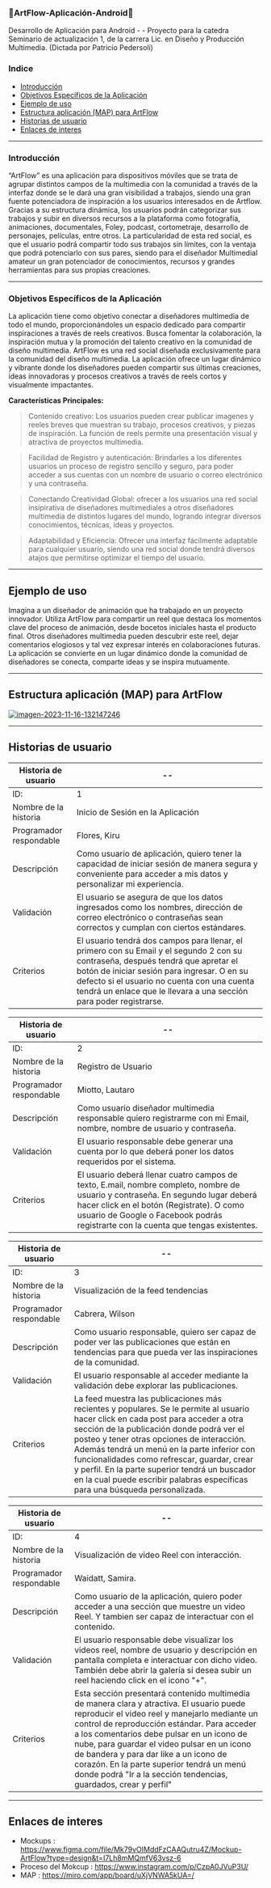 ### :rocket:ArtFlow-Aplicación-Android:rocket:
Desarrollo de Aplicación para Android -  - Proyecto para la catedra Seminario de actualización 1, de la carrera Lic. en Diseño y Producción Multimedia. (Dictada por Patricio Pedersoli)


### Indice

- [Introducción](#Introducción)
- [Objetivos Específicos de la Aplicación](#Objetivos-Específicos-de-la-Aplicación)
- [Ejemplo de uso](#Ejemplo-de-uso)
- [Estructura aplicación (MAP) para ArtFlow](#Estructura-aplicación-(MAP)-para-ArtFlow)
- [Historias de usuario](#Historias-de-usuario)
- [Enlaces de interes](#Enlaces-de-interes)
  


------------
### Introducción
“ArtFlow” es una aplicación para dispositivos móviles que se trata de agrupar distintos campos de la multimedia con la comunidad a través de la interfaz donde se le dará una gran visibilidad a trabajos, siendo una gran fuente potenciadora de inspiración a los usuarios interesados en de Artflow. Gracias a su estructura dinámica, los usuarios podrán categorizar sus trabajos y subir en diversos recursos a la plataforma como fotografía, animaciones, documentales, Foley, podcast, cortometraje, desarrollo de personajes, películas, entre otros. La particularidad de esta red social, es que el usuario podrá compartir todo sus trabajos sin límites, con la ventaja que podrá potenciarlo con sus pares, siendo para el diseñador Multimedial amateur un gran potenciador de conocimientos, recursos y grandes herramientas para sus propias creaciones.

------------
### Objetivos Específicos de la Aplicación

La aplicación tiene como objetivo conectar a diseñadores multimedia de todo el mundo, proporcionándoles un espacio dedicado para compartir inspiraciones a través de reels creativos. Busca fomentar la colaboración, la inspiración mutua y la promoción del talento creativo en la comunidad de diseño multimedia.
ArtFlow es una red social diseñada exclusivamente para la comunidad del diseño multimedia. La aplicación ofrece un lugar dinámico y vibrante donde los diseñadores pueden compartir sus últimas creaciones, ideas innovadoras y procesos creativos a través de reels cortos y visualmente impactantes.

**Características Principales:**
> Contenido creativo: Los usuarios pueden crear publicar imagenes y reeles breves que muestran su trabajo, procesos creativos, y piezas de inspiración. La función de reels permite una presentación visual y atractiva de proyectos multimedia.

> Facilidad de Registro y autenticación: Brindarles a los diferentes usuarios un proceso de registro sencillo y seguro, para poder acceder a sus cuentas con un nombre de usuario o correo electrónico y una contraseña.

> Conectando Creatividad Global: ofrecer a los usuarios una red social insipirativa de diseñadores multimediales a otros diseñadores multimedia de distintos lugares del mundo, logrando integrar diversos conocimientos, técnicas, ideas y proyectos.

> Adaptabilidad y Eficiencia: Ofrecer una interfaz fácilmente adaptable para cualquier usuario, siendo una red social donde tendrá diversos atajos que permitirse optimizar el tiempo del
usuario.

------------

## Ejemplo de uso
Imagina a un diseñador de animación que ha trabajado en un proyecto innovador. Utiliza ArtFlow para compartir un reel que destaca los momentos clave del proceso de animación, desde bocetos iniciales hasta el producto final. Otros diseñadores multimedia pueden descubrir este reel, dejar comentarios elogiosos y tal vez expresar interés en colaboraciones futuras. La aplicación se convierte en un lugar dinámico donde la comunidad de diseñadores se conecta, comparte ideas y se inspira mutuamente.

------------
## Estructura aplicación (MAP) para ArtFlow

<a href='https://postimg.cc/m1FNTnd4' target='_blank'><img src='https://i.postimg.cc/brm69ckZ/imagen-2023-11-16-132147246.png' border='0' alt='imagen-2023-11-16-132147246'/></a>

-----------

## Historias de usuario
Historia de usuario  | --
------------- | -------------
ID:  | 1
Nombre de la historia  |  Inicio de Sesión en la Aplicación
Programador respondable | Flores, Kiru
Descripción | Como usuario de aplicación, quiero tener la capacidad de iniciar sesión de manera segura y conveniente para acceder a mis datos y personalizar mi experiencia.
Validación | El usuario se asegura de que los datos ingresados como los nombres, dirección de correo electrónico o contraseñas sean correctos y cumplan con ciertos estándares.
Criterios | El usuario tendrá dos campos para llenar, el primero con su Email y el segundo 2 con su contraseña, después tendrá que apretar el botón de iniciar sesión para ingresar. O en su defecto si el usuario no cuenta con una cuenta tendrá un enlace que le llevara a una sección para poder registrarse.


Historia de usuario  | --
------------- | -------------
ID:  | 2
Nombre de la historia  |  Registro de Usuario
Programador respondable | Miotto, Lautaro
Descripción | Como usuario diseñador multimedia responsable quiero registrarme con mi Email, nombre, nombre de usuario y contraseña.
Validación | El usuario responsable debe generar una cuenta por lo que deberá poner los datos requeridos por el sistema.
Criterios | El usuario deberá llenar cuatro campos de texto, E.mail, nombre completo, nombre de usuario y contraseña. En segundo lugar deberá hacer click en el botón (Registrate). O como usuario de Google o Facebook podrás registrarte con la cuenta que tengas existentes.


Historia de usuario  | --
------------- | -------------
ID:  | 3
Nombre de la historia  |  Visualización de la feed tendencias
Programador respondable | Cabrera, Wilson
Descripción | Como usuario responsable, quiero ser capaz de poder ver las publicaciones que están en tendencias para que pueda ver las inspiraciones de la comunidad.
Validación | El usuario responsable al acceder mediante la validación debe explorar las publicaciones.
Criterios | La feed muestra las publicaciones más recientes y populares. Se le permite al usuario hacer click en cada post para acceder a otra sección de la publicación donde podrá ver el posteo y tener otras opciones de interacción. Además tendrá un menú en la parte inferior con funcionalidades como refrescar, guardar, crear y perfil. En la parte superior tendrá un buscador en la cual puede escribir palabras específicas para una búsqueda personalizada.



Historia de usuario  | --
------------- | -------------
ID:  | 4
Nombre de la historia  |  Visualización de video  Reel con interacción.
Programador respondable | Waidatt, Samira.
Descripción | Como usuario de la aplicación, quiero poder acceder a una sección que muestre un video Reel. Y tambien ser capaz de interactuar con el contenido.
Validación | El usuario responsable debe visualizar los videos reel, nombre de usuario y descripción en pantalla completa e interactuar con dicho video. También debe abrir la galería si desea subir un reel haciendo click en el icono "+".
Criterios |Esta sección presentará contenido multimedia de manera clara y atractiva. El usuario puede reproducir el video reel y manejarlo mediante un control de reproducción estándar. Para acceder a los comentarios debe pulsar en un icono de nube, para guardar el video pulsar en un icono de bandera y para dar like a un icono de corazón. En la parte superior tendrá un menú donde podrá "Ir a la sección tendencias, guardados, crear y perfil"

------------

## Enlaces de interes

- Mockups : https://www.figma.com/file/Mk79vOIMddFzCAAQutru4Z/Mockup-ArtFlow?type=design&t=I7Lh8mMQmfV63vsz-6
- Proceso del Mokcup : https://www.instagram.com/p/CzpA0JVuP3U/
- MAP : https://miro.com/app/board/uXjVNWA5kUA=/
